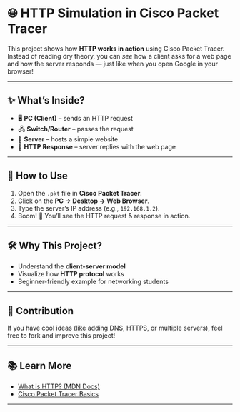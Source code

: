 # 🌐 HTTP Simulation in Cisco Packet Tracer

This project shows how **HTTP works in action** using Cisco Packet Tracer.  
Instead of reading dry theory, you can *see* how a client asks for a web page and how the server responds — just like when you open Google in your browser!  

---

## ✨ What’s Inside?
- 🖥️ **PC (Client)** – sends an HTTP request  
- 🖧 **Switch/Router** – passes the request  
- 📡 **Server** – hosts a simple website  
- 🔄 **HTTP Response** – server replies with the web page  

---

## 🚀 How to Use
1. Open the `.pkt` file in **Cisco Packet Tracer**.  
2. Click on the **PC → Desktop → Web Browser**.  
3. Type the server’s IP address (e.g., `192.168.1.2`).  
4. Boom! 🎉 You’ll see the HTTP request & response in action.  

---

## 🛠️ Why This Project?
- Understand the **client-server model**  
- Visualize how **HTTP protocol** works  
- Beginner-friendly example for networking students  

---



## 🤝 Contribution
If you have cool ideas (like adding DNS, HTTPS, or multiple servers), feel free to fork and improve this project!  

---

## 📚 Learn More
- [What is HTTP? (MDN Docs)](https://developer.mozilla.org/en-US/docs/Web/HTTP/Overview)  
- [Cisco Packet Tracer Basics](https://www.netacad.com/courses/packet-tracer)  

---
